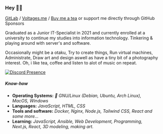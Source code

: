 ### Hey 👋🏻

[GitLab](https://gitlab.com/v4ltages) / [Voltages.me](https://voltages.me) / [Buy me a tea](https://ko-fi.com/voltages) or support me directly through GitHub Sponsors

Graduated as a Junior IT-Specialist in 2021 and currently enrolled at a university to continue my studies into information technology. Tinkering & playing around with server's and software.

Occasionally might be a otaku, Try to create things, Run virtual machines, Administrate, Draw art and design aswell as have a tiny bit of a photography interest. Oh, i like tea, coffee and listen to alot of music on repeat.

[![Discord Presence](https://lanyard-profile-readme.vercel.app/api/218972931701735424)](https://discord.com/users/218972931701735424)

##### Know-how
- **Operating Systems:** *🐧 GNU/Linux (Debian, Ubuntu, Arch Linux), MacOS, Windows*
- **Languages:** *JavaScript, HTML, CSS*
- **Tools and software:** *Docker, Nginx, Node.js, Tailwind CSS, React and some more...*
- **Learning:** *JavaScript, Ansible, Web Development, Programming, Next.js, React, 3D modeling, making art.*

<!--
**v4ltages/v4ltages** is a ✨ _special_ ✨ repository because its `README.md` (this file) appears on your GitHub profile.

Here are some ideas to get you started:

- 🔭 I’m currently working on ...
- 🌱 I’m currently learning ...
- 👯 I’m looking to collaborate on ...
- 🤔 I’m looking for help with ...
- 💬 Ask me about ...
- 📫 How to reach me: ...
- 😄 Pronouns: ...
- ⚡ Fun fact: ...
-->
